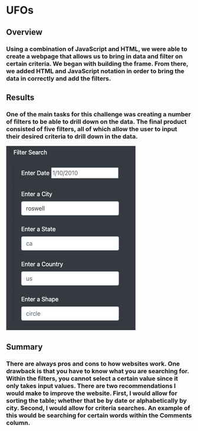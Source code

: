 # UFOs

## Overview

### Using a combination of JavaScript and HTML, we were able to create a webpage that allows us to bring in data and filter on certain criteria. We began with building the frame. From there, we added HTML and JavaScript notation in order to bring the data in correctly and add the filters.

## Results

### One of the main tasks for this challenge was creating a number of filters to be able to drill down on the data. The final product consisted of five filters, all of which allow the user to input their desired criteria to drill down in the data. 
![Filters](https://github.com/Ctblossey/UFOs/blob/main/Filters/Filters.png)

## Summary

### There are always pros and cons to how websites work. One drawback is that you have to know what you are searching for. Within the filters, you cannot select a certain value since it only takes input values. There are two recommendations I would make to improve the website. First, I would allow for sorting the table; whether that be by date or alphabetically by city. Second, I would allow for criteria searches. An example of this would be searching for certain words within the Comments column.